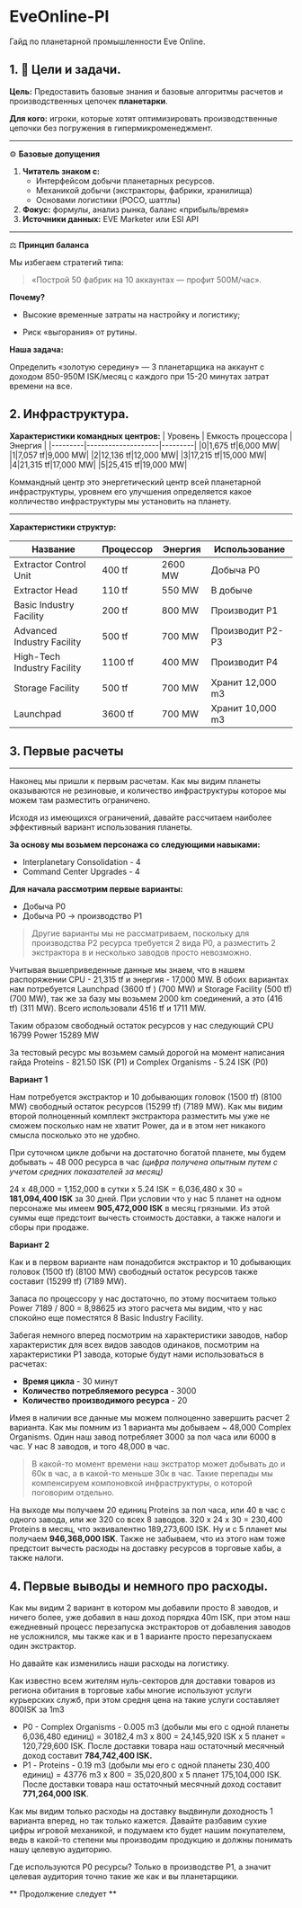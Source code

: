 # EveOnline-PI
Гайд по планетарной промышленности Eve Online.

## 1. 🎯 Цели и задачи.
**Цель:** Предоставить базовые знания и базовые алгоритмы расчетов и производственных цепочек **планетарки**.

**Для кого:** игроки, которые хотят оптимизировать производственные цепочки без погружения в гипермикроменеджмент.

---

⚙️ **Базовые допущения**
1. **Читатель знаком с:**  
   - Интерфейсом добычи планетарных ресурсов.  
   - Механикой добычи (экстракторы, фабрики, хранилища)  
   - Основами логистики (POCO, шаттлы)  
2. **Фокус:** формулы, анализ рынка, баланс «прибыль/время»  
3. **Источники данных:** EVE Marketer или ESI API  

---

⚖️ **Принцип баланса**

Мы избегаем стратегий типа:

> «Построй 50 фабрик на 10 аккаунтах — профит 500M/час».

**Почему?**

- Высокие временные затраты на настройку и логистику;

- Риск «выгорания» от рутины.

**Наша задача:**

Определить «золотую середину» — 3 планетарщика на аккаунт с доходом 850-950M ISK/месяц с каждого при 15-20 минутах затрат времени на все.


## 2. Инфраструктура.

**Характеристики командных центров:**
| Уровень |	Емкость процессора | Энергия |
|---------|--------------------|---------|
|0|1,675 tf|6,000 MW|
|1|7,057 tf|9,000 MW|
|2|12,136 tf|12,000 MW|
|3|17,215 tf|15,000 MW|
|4|21,315 tf|17,000 MW|
|5|25,415 tf|19,000 MW|

Коммандный центр это энергетический центр всей планетарной инфраструктуры, уровнем его улучшения определяется какое колличество инфраструктуры мы установить на планету.

---

**Характеристики структур:**

|Название|Процессор|Энергия|Использование|
|-|-|-|-|
|Extractor Control Unit|400 tf|2600 MW|Добыча Р0|
|Extractor Head|110 tf|550 MW|В добыче|
|Basic Industry Facility|200 tf|800 MW|Производит Р1|
|Advanced Industry Facility|500 tf|700 MW|Производит Р2-Р3|
|High-Tech Industry Facility|1100 tf|400 MW|Производит Р4|
|Storage Facility|500 tf|700 MW|Хранит 12,000 m3|
|Launchpad|3600 tf|700 MW|Хранит 10,000 m3|

## 3. Первые расчеты

***
Наконец мы пришли к первым расчетам. Как мы видим планеты оказываются не резиновые, и количество инфраструктуры которое мы можем там разместить ограничено.

Исходя из имеющихся ограничений, давайте рассчитаем наиболее эффективный вариант использования планеты.

**За основу мы возьмем персонажа со следующими навыками:**
* Interplanetary Consolidation - 4
* Command Center Upgrades - 4

**Для начала рассмотрим первые варианты:**
* Добыча Р0
* Добыча Р0 -> производство P1

> Другие варианты мы не рассматриваем, поскольку для производства Р2 ресурса требуется 2 вида P0, а разместить 2 экстрактора в и несколько заводов просто невозможно.

Учитывая вышеприведенные данные мы знаем, что в нашем распоряжении CPU - 21,315 tf и энергия - 17,000 MW. В обоих вариантах нам потребуется Launchpad (3600 tf	) (700 MW) и Storage Facility (500 tf) (700 MW), так же за базу мы возьмем 2000 km соединений, а это (416 tf) (311 MW). Всего использовали 4516 tf и 1711 MW.

Таким образом свободный остаток ресурсов у нас следующий CPU 16799 Power 15289 MW

За тестовый ресурс мы возьмем самый дорогой на момент написания гайда Proteins - 821.50 ISK (P1) и Complex Organisms - 5.24 ISK (P0)

**Вариант 1**

Нам потребуется экстрактор и 10 добывающих головок (1500 tf) (8100 MW) свободный остаток ресурсов (15299 tf) (7189 MW). Как мы видим второй полноценный комплект экстрактора разместить мы уже не сможем посколько нам не хватит Power, да и в этом нет никакого смысла посколько это не удобно.

При суточном цикле добычи на достаточно богатой планете, мы будем добывать ~ 48 000 ресурса в час _(цифра получена опытным путем с учетом средних показателей за месяц)_

24 х 48,000 = 1,152,000 в сутки х 5.24 ISK = 6,036,480 х 30 = **181,094,400 ISK** за 30 дней. При условии что у нас 5 планет на одном персонаже мы имеем **905,472,000 ISK** в месяц грязными. Из этой суммы еще предстоит вычесть стоимость доставки, а также налоги и сборы при продаже.

**Вариант 2**

Как и в первом варианте нам понадобится экстрактор и 10 добывающих головок (1500 tf) (8100 MW) свободный остаток ресурсов также составит (15299 tf) (7189 MW).

Запаса по процессору у нас достаточно, по этому посчитаем только Power 7189 / 800 = 8,98625 из этого расчета мы видим, что у нас спокойно еще поместятся 8 Basic Industry Facility.

Забегая немного вперед посмотрим на характеристики заводов, набор характеристик для всех видов заводов одинаков, посмотрим на характеристики P1 завода, которые будут нами использоваться в расчетах: 
* **Время цикла** - 30 минут
* **Количество потребляемого ресурса** - 3000
* **Количество производимого ресурса** - 20

Имея в наличии все данные мы можем полноценно завершить расчет 2 варианта. Как мы помним из 1 варианта мы добываем ~ 48,000 Complex Organisms. Один наш завод потребляет 3000 за пол часа или 6000 в час. У нас 8 заводов, и того 48,000 в час.

> В какой-то момент времени наш экстратор может добывать до и 60к в час, а в какой-то меньше 30к в час. Такие перепады мы компенсируем компоновкой инфраструктуры, о которой поговорим отдельно.

На выходе мы получаем 20 единиц Proteins за пол часа, или 40 в час с одного завода, или же 320 со всех 8 заводов. 320 х 24 х 30 = 230,400 Proteins в месяц, что эквивалентно 189,273,600 ISK. Ну и с 5 планет мы получаем **946,368,000 ISK**. Также не забываем, что из этого нам тоже предстоит вычесть расходы на доставку ресурсов в торговые хабы, а также налоги.

## 4. Первые выводы и немного про расходы.

Как мы видим 2 вариант в котором мы добавили просто 8 заводов, и ничего более, уже добавил в наш доход порядка 40m ISK, при этом наш ежедневный процесс перезапуска экстракторов от добавления заводов не усложнился, мы также как и в 1 варианте просто перезапускаем один экстрактор.

Но давайте как изменились наши расходы на логистику.

Как известно всем жителям нуль-секторов для доставки товаров из региона обитания в торговые хабы многие используют услуги курьерских служб, при этом средня цена на такие услуги составляет 800ISK за 1m3 

* P0 - Complex Organisms - 0.005 m3 (добыли мы его с одной планеты 6,036,480 единиц) = 30182,4 m3 х 800 = 24,145,920 ISK х 5 планет = 120,729,600 ISK. После доставки товара наш остаточный месячный доход составит **784,742,400 ISK.**
* Р1 - Proteins - 0.19 m3 (добыли мы его с одной планеты 230,400 единиц) = 43776 m3 x 800 = 35,020,800 х 5 планет 175,104,000 ISK. После доставки товара наш остаточный месячный доход составит **771,264,000 ISK**.

Как мы видим только расходы на доставку выдвинули доходность 1 варианта вперед, но так только кажется. Давайте разбавим сухие цифры игровой механикой, и подумаем кто будет нашим покупателем, ведь в какой-то степени мы производим продукцию и должны понимать нашу целевую аудиторию.

Где используются Р0 ресурсы? Только в производстве Р1, а значит целевая аудитория точно такие же как и вы планетарщики. 

** Продолжение следует **
